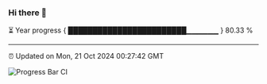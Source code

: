 ### Hi there 👋

⏳ Year progress { ████████████████████████▁▁▁▁▁▁ } 80.33 %

---

⏰ Updated on Mon, 21 Oct 2024 00:27:42 GMT

![Progress Bar CI](https://github.com/EinsPommes/EinsPommes/blob/main/.github/workflows/main.yml)
